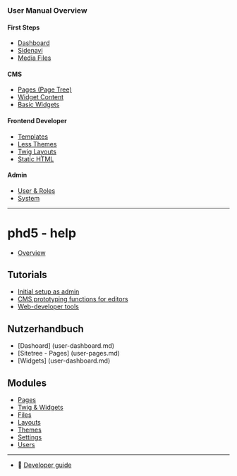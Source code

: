 ### User Manual Overview


#### First Steps

 - [Dashboard](firststeps/dashboard.md)
 - [Sidenavi](firststeps/sidenavi.md)
 - [Media Files](firststeps/mediafiles.md)

 
#### CMS

 - [Pages (Page Tree)](cms/pages.md)
 - [Widget Content](cms/widgetcontent.md)
 - [Basic Widgets](cms/basicwidgets.md)

#### Frontend Developer

 - [Templates](frontdev/templates.md)
 - [Less Themes](frontdev/less.md)
 - [Twig Layouts](frontdev/twig.md)
 - [Static HTML](frontdev/statichtml.md)
 
#### Admin
 
 - [User & Roles](admin/userandroles.md)
 - [System](admin/system.md)

----

# phd5 - help

- [Overview](index.md)

## Tutorials

- [Initial setup as admin](tutorial-admin.md)
- [CMS prototyping functions for editors](tutorial-editor.md)
- [Web-developer tools](tutorial-dev.md)

## Nutzerhandbuch

- [Dashoard] (user-dashboard.md)
- [Sitetree - Pages] (user-pages.md)
- [Widgets] (user-dashboard.md)

## Modules

- [Pages](module-pages.md)
- [Twig & Widgets](module-widgets.md)
- [Files](module-filefly.md)
- [Layouts](module-prototype-twig.md)
- [Themes](module-prototype-less.md)
- [Settings](module-settings.md)
- [Users](module-users-rbac.md)

---

- :green_book: [Developer guide](../guide/README.md)
